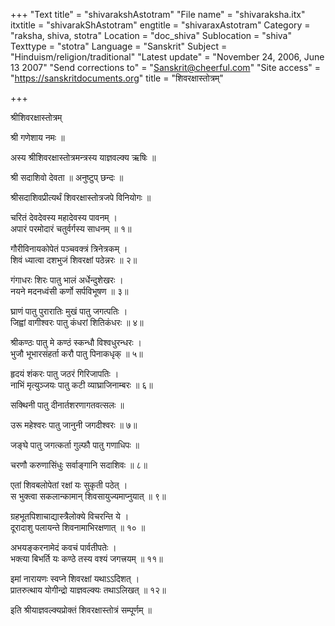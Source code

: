 +++
"Text title" = "shivarakshAstotram"
"File name" = "shivaraksha.itx"
itxtitle = "shivarakShAstotram"
engtitle = "shivaraxAstotram"
Category = "raksha, shiva, stotra"
Location = "doc_shiva"
Sublocation = "shiva"
Texttype = "stotra"
Language = "Sanskrit"
Subject = "Hinduism/religion/traditional"
"Latest update" = "November 24, 2006, June 13 2007"
"Send corrections to" = "Sanskrit@cheerful.com"
"Site access" = "https://sanskritdocuments.org"
title = "शिवरक्षास्तोत्रम्"

+++
  
 श्रीशिवरक्षास्तोत्रम्   
  
श्री गणेशाय नमः ॥  
  
अस्य श्रीशिवरक्षास्तोत्रमन्त्रस्य याज्ञवल्क्य ऋषिः ॥  
  
श्री सदाशिवो देवता ॥ अनुष्टुप् छन्दः ॥  
  
श्रीसदाशिवप्रीत्यर्थं शिवरक्षास्तोत्रजपे विनियोगः ॥  
  
चरितं देवदेवस्य महादेवस्य पावनम् ।  
अपारं परमोदारं चतुर्वर्गस्य साधनम् ॥ १॥  
  
गौरीविनायकोपेतं पञ्चवक्त्रं त्रिनेत्रकम् ।  
शिवं ध्यात्वा दशभुजं शिवरक्षां पठेन्नरः ॥ २॥  
  
गंगाधरः शिरः पातु भालं अर्धेन्दुशेखरः ।  
नयने मदनध्वंसी कर्णो सर्पविभूषण ॥ ३॥  
  
घ्राणं पातु पुरारातिः मुखं पातु जगत्पतिः ।  
जिह्वां वागीश्वरः पातु कंधरां शितिकंधरः ॥ ४॥  
  
श्रीकण्ठः पातु मे कण्ठं स्कन्धौ विश्वधुरन्धरः ।  
भुजौ भूभारसंहर्ता करौ पातु पिनाकधृक् ॥ ५॥  
  
हृदयं शंकरः पातु जठरं गिरिजापतिः ।  
नाभिं मृत्युञ्जयः पातु कटी व्याघ्राजिनाम्बरः ॥ ६॥  
  
सक्थिनी पातु दीनार्तशरणागतवत्सलः ॥  
  
उरू महेश्वरः पातु जानुनी जगदीश्वरः ॥ ७॥  
  
जङ्घे पातु जगत्कर्ता गुल्फौ पातु गणाधिपः ॥  
  
चरणौ करुणासिंधुः सर्वाङ्गानि सदाशिवः ॥ ८॥  
  
एतां शिवबलोपेतां रक्षां यः सुकृती पठेत् ।  
स भुक्त्वा सकलान्कामान् शिवसायुज्यमाप्नुयात् ॥ ९॥  
  
ग्रहभूतपिशाचाद्यास्त्रैलोक्ये विचरन्ति ये ।  
दूरादाशु पलायन्ते शिवनामाभिरक्षणात् ॥ १० ॥  
  
अभयङ्करनामेदं कवचं पार्वतीपतेः ।  
भक्त्या बिभर्ति यः कण्ठे तस्य वश्यं जगत्त्रयम् ॥ ११॥  
  
इमां नारायणः स्वप्ने शिवरक्षां यथाऽऽदिशत् ।  
प्रातरुत्थाय योगीन्द्रो याज्ञवल्क्यः तथाऽलिखत् ॥ १२॥  
  
इति श्रीयाज्ञवल्क्यप्रोक्तं शिवरक्षास्तोत्रं सम्पूर्णम् ॥    
  
